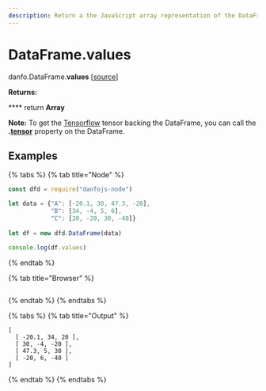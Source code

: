 ```yaml
---
description: Return a the JavaScript array representation of the DataFrame.
---
```


# DataFrame.values

danfo.DataFrame.**values** \[[source](https://github.com/opensource9ja/danfojs/blob/eb5919d2cac34271fc3b725fa24aa3ad4eacde37/danfojs/src/core/generic.js#L290)]

**Returns:**

&#x20;      ****       return **Array**

**Note:** To get the [Tensorflow](https://js.tensorflow.org) tensor backing the DataFrame, you can call the **.**[**tensor**](dataframe.tensor.md) property on the DataFrame. &#x20;

## **Examples**

{% tabs %}
{% tab title="Node" %}
```javascript
const dfd = require("danfojs-node")

let data = {"A": [-20.1, 30, 47.3, -20],
            "B": [34, -4, 5, 6], 
            "C": [20, -20, 30, -40]}
            
let df = new dfd.DataFrame(data)

console.log(df.values)

```
{% endtab %}

{% tab title="Browser" %}
```
```
{% endtab %}
{% endtabs %}

{% tabs %}
{% tab title="Output" %}
```
[
  [ -20.1, 34, 20 ],
  [ 30, -4, -20 ],
  [ 47.3, 5, 30 ],
  [ -20, 6, -40 ]
]
```
{% endtab %}
{% endtabs %}
